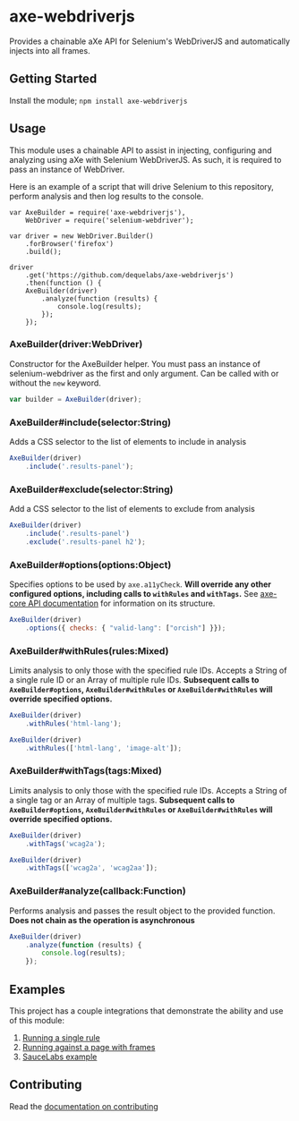 # axe-webdriverjs

Provides a chainable aXe API for Selenium's WebDriverJS and automatically injects into all frames.

## Getting Started

Install the module; `npm install axe-webdriverjs`

## Usage

This module uses a chainable API to assist in injecting, configuring and analyzing using aXe with Selenium WebDriverJS.  As such, it is required to pass an instance of WebDriver.

Here is an example of a script that will drive Selenium to this repository, perform analysis and then log results to the console.
```
var AxeBuilder = require('axe-webdriverjs'),
	WebDriver = require('selenium-webdriver');

var driver = new WebDriver.Builder()
	.forBrowser('firefox')
	.build();

driver
	.get('https://github.com/dequelabs/axe-webdriverjs')
	.then(function () {
	AxeBuilder(driver)
		.analyze(function (results) {
			console.log(results);
		});
	});
```

### AxeBuilder(driver:WebDriver)

Constructor for the AxeBuilder helper. You must pass an instance of selenium-webdriver as the first and only argument.  Can be called with or without the `new` keyword.

```javascript
var builder = AxeBuilder(driver);
```

### AxeBuilder#include(selector:String)

Adds a CSS selector to the list of elements to include in analysis

```javascript
AxeBuilder(driver)
	.include('.results-panel');
```

### AxeBuilder#exclude(selector:String)

Add a CSS selector to the list of elements to exclude from analysis

```javascript
AxeBuilder(driver)
	.include('.results-panel')
	.exclude('.results-panel h2');
```

### AxeBuilder#options(options:Object)

Specifies options to be used by `axe.a11yCheck`.  **Will override any other configured options, including calls to `withRules` and `withTags`.** See [axe-core API documentation](https://github.com/dequelabs/axe-core/blob/master/doc/API.md) for information on its structure.

```javascript
AxeBuilder(driver)
	.options({ checks: { "valid-lang": ["orcish"] }});
```

### AxeBuilder#withRules(rules:Mixed)

Limits analysis to only those with the specified rule IDs.  Accepts a String of a single rule ID or an Array of multiple rule IDs. **Subsequent calls to `AxeBuilder#options`, `AxeBuilder#withRules` or `AxeBuilder#withRules` will override specified options.**

```javascript
AxeBuilder(driver)
	.withRules('html-lang');
```

```javascript
AxeBuilder(driver)
	.withRules(['html-lang', 'image-alt']);
```

### AxeBuilder#withTags(tags:Mixed)

Limits analysis to only those with the specified rule IDs.  Accepts a String of a single tag or an Array of multiple tags.  **Subsequent calls to `AxeBuilder#options`, `AxeBuilder#withRules` or `AxeBuilder#withRules` will override specified options.**

```javascript
AxeBuilder(driver)
	.withTags('wcag2a');
```

```javascript
AxeBuilder(driver)
	.withTags(['wcag2a', 'wcag2aa']);
```


### AxeBuilder#analyze(callback:Function)

Performs analysis and passes the result object to the provided function.  **Does not chain as the operation is asynchronous**

```javascript
AxeBuilder(driver)
	.analyze(function (results) {
		console.log(results);
	});
```

## Examples

This project has a couple integrations that demonstrate the ability and use of this module:

1. [Running a single rule](test/integration/doc-lang.js)
2. [Running against a page with frames](test/integration/frames.js)
3. [SauceLabs example](test/integration/sauce.js)


## Contributing

Read the [documentation on contributing](CONTRIBUTING.md)
